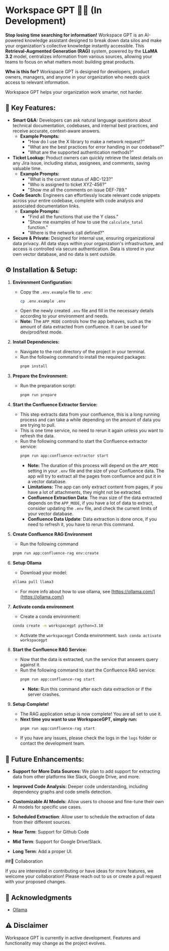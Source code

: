 # Workspace GPT 🧠🚀 (In Development)

**Stop losing time searching for information!** Workspace GPT is an AI-powered knowledge assistant designed to break down data silos and make your organization's collective knowledge instantly accessible. This **Retrieval-Augmented Generation (RAG)** system, powered by the **LLaMA 3.2** model, centralizes information from various sources, allowing your teams to focus on what matters most: building great products.

**Who is this for?** Workspace GPT is designed for developers, product owners, managers, and anyone in your organization who needs quick access to relevant information.

Workspace GPT helps your organization work smarter, not harder.

## 🔹 Key Features:

-   **Smart Q&A:** Developers can ask natural language questions about technical documentation, codebases, and internal best practices, and receive accurate, context-aware answers.
    *   **Example Prompts:**
        *   "How do I use the X library to make a network request?"
        *   "What are the best practices for error handling in our codebase?"
        * "What are the supported authentication methods?"
-   **Ticket Lookup:** Product owners can quickly retrieve the latest details on any Jira issue, including status, assignees, and comments, saving valuable time.
    *   **Example Prompts:**
        *   "What is the current status of ABC-123?"
        *   "Who is assigned to ticket XYZ-456?"
        *   "Show me all the comments on issue DEF-789."
-   **Code Search:** Engineers can effortlessly locate relevant code snippets across your entire codebase, complete with code analysis and associated documentation links.
    *   **Example Prompts:**
        *   "Find all the functions that use the Y class."
        *   "Show me examples of how to use the `calculate_total` function."
        * "Where is the network call defined?"
-   **Secure & Private:** Designed for internal use, ensuring organizational data privacy. All data stays within your organization's infrastructure, and access is controlled via secure authentication. Data is stored in your own vector database, and no data is sent outside.

## ⚙️ Installation & Setup:

1.  **Environment Configuration:**
    *   Copy the `.env.example` file to `.env`:
        ```bash
        cp .env.example .env
        ```
    *   Open the newly created `.env` file and fill in the necessary details according to your environment and needs.
    *   **Note:** The `APP_MODE` controls how the app behaves, such as the amount of data extracted from confluence. It can be used for dev/prod/test mode.

2.  **Install Dependencies:**
    *   Navigate to the root directory of the project in your terminal.
    *   Run the following command to install the required packages:
        ```bash
        pnpm install
        ```

3.  **Prepare the Environment:**
    *   Run the preparation script:
        ```bash
        pnpm run prepare
        ```

4.  **Start the Confluence Extractor Service:**
    * This step extracts data from your confluence, this is a long running process and can take a while depending on the amount of data you are trying to pull.
    * This is one time service, no need to rerun it again unless you want to refresh the data.
    *   Run the following command to start the Confluence extractor service:
        ```bash
        pnpm run app:confluence-extractor start
        ```
        *   **Note:** The duration of this process will depend on the `APP_MODE` setting in your `.env` file and the size of your Confluence data. The app will try to extract all the pages from confluence and put it in a vector database.
        *   **Limitations:** The app can only extract content from pages, if you have a lot of attachments, they might not be extracted.
        * **Confluence Extraction Data**: The max size of the data extracted depends on the `APP_MODE`, if you have a lot of data to extract, consider updating the `.env` file, and check the current limits of your vector database.
        * **Confluence Data Update**: Data extraction is done once, if you need to refresh it, you have to rerun this command.

5. **Create Confluence RAG Environment**
    * Run the following command
    ```bash
    pnpm run app:confluence-rag env:create
    ```

6. **Setup Ollama**
    * Download your model:
    ```bash
    ollama pull llama3
    ```
    * For more info about how to use ollama, see [https://ollama.com/](https://ollama.com/)

7. **Activate conda environment**
    * Create a conda environment:
    ```bash
    conda create -n workspacegpt python=3.10
    ```
     *   Activate the `workspacegpt` Conda environment.
        ```bash
        conda activate workspacegpt
        ```

8.  **Start the Confluence RAG Service:**
    *   Now that the data is extracted, run the service that answers query against it.
    *   Run the following command to start the Confluence RAG service:
        ```bash
        pnpm run app:confluence-rag start
        ```
        * **Note:** Run this command after each data extraction or if the server crashes.

9.  **Setup Complete!**
    *   The RAG application setup is now complete! You are all set to use it.
    *   **Next time you want to use WorkspaceGPT, simply run:**
        ```bash
        pnpm run app:confluence-rag start
        ```
    * If you have any issues, please check the logs in the `logs` folder or contact the development team.

## 🚀 Future Enhancements:

*   **Support for More Data Sources:**  We plan to add support for extracting data from other platforms like Slack, Google Drive, and more.
*   **Improved Code Analysis:** Deeper code understanding, including dependency graphs and code smells detection.
*   **Customizable AI Models:** Allow users to choose and fine-tune their own AI models for specific use cases.
* **Scheduled Extraction**: Allow user to schedule the extraction of data from their different sources.

* **Near Term**: Support for Github Code
* **Mid Term**: Support for Google Drive/Slack.
* **Long Term**: Add a proper UI.

##🤝 Collaboration

If you are interested in contributing or have ideas for more features, we welcome your collaboration! Please reach out to us or create a pull request with your proposed changes.

## 🙏 Acknowledgments

* [Ollama](https://ollama.com/)

## ⚠️ Disclaimer

Workspace GPT is currently in active development. Features and functionality may change as the project evolves.
